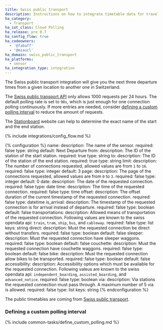 ```yaml
---
title: Swiss public transport
description: Instructions on how to integrate timetable data for traveling in Switzerland within Home Assistant.
ha_category:
  - Transport
ha_iot_class: Cloud Polling
ha_release: pre 0.7
ha_config_flow: true
ha_codeowners:
  - '@fabaff'
  - '@miaucl'
ha_domain: swiss_public_transport
ha_platforms:
  - sensor
ha_integration_type: integration
---
```


The Swiss public transport integration will give you the next three departure times from a given location to another one in Switzerland.

The [Swiss public transport API](https://transport.opendata.ch/) only allows 1000 requests per 24 hours. The default polling rate is set to `90s`, which is just enough for one connection polling continuously. If more entries are needed, consider [defining a custom polling interval](#defining-a-custom-polling-interval) to reduce the amount of requests.

The [Stationboard](https://transport.opendata.ch/examples/stationboard.html) website can help to determine the exact name of the start and the end station.

{% include integrations/config_flow.md %}

{% configuration %}
name:
  description: The name of the sensor.
  required: false
  type: string
  default: Next Departure
from:
  description: The ID of the station of the start station.
  required: true
  type: string
to:
  description: The ID of the station of the end station.
  required: true
  type: string
limit:
  description: The number of connections requested, allowed values are from `1` to `16`.
  required: false
  type: integer
  default: 3
page:
  description: The page of the connections requested, allowed values are from `0` to `3`.
  required: false
  type: integer
  default: 0
date:
  description: The date of the requested connection.
  required: false
  type: date
time:
  description: The time of the requested connection.
  required: false
  type: time
offset:
  description: The offset duration of the current timestamp of the requested connection.
  required: false
  type: datetime
is_arrival:
  description: The timestamp of the requested connection is for arrival instead of departure.
  required: false
  type: boolean
  default: false
transportations:
  description: Allowed means of transportation of the requested connection. Following values are known to the swiss opendata api: `train`, `tram`, `ship`, `bus`, and `cableway`.
  required: false
  type: list
  keys: string
direct:
  description: Must the requested connection be direct without transfers.
  required: false
  type: boolean
  default: false
sleeper:
  description: Must the requested connection have sleeper waggons.
  required: false
  type: boolean
  default: false
couchette:
  description: Must the requested connection have couchette waggons.
  required: false
  type: boolean
  default: false
bike:
  description: Must the requested connection allow bikes to be transported.
  required: false
  type: boolean
  default: false
accessibility:
  description: Accessibility options which must be available for the requested connection. Following valeus are known to the swiss opendata api: `independent_boarding`, `assisted_boarding`, and `advanced_notice`.
  required: false
  type: boolean
via:
  description: Via stations the requested connection must pass through. A maximum number of 5 via is allowed.
  required: false
  type: list
  keys: string
{% endconfiguration %}

The public timetables are coming from [Swiss public transport](https://transport.opendata.ch/).

### Defining a custom polling interval

{% include common-tasks/define_custom_polling.md %}
